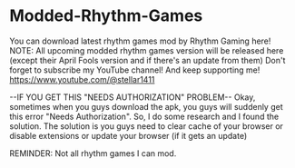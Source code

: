 # Modded-Rhythm-Games
You can download latest rhythm games mod by Rhythm Gaming here!
NOTE: All upcoming modded rhythm games version will be released here (except their April Fools version and if there's an update from them)
Don't forget to subscribe my YouTube channel! And keep supporting me!
https://www.youtube.com/@stellar1411





--IF YOU GET THIS "NEEDS AUTHORIZATION" PROBLEM--
Okay, sometimes when you guys download the apk, you guys will suddenly get this error "Needs Authorization". So, I do some research and I found the solution. The solution is you guys need to clear cache of your browser or disable extensions or update your browser (if it gets an update)


REMINDER: Not all rhythm games I can mod.
